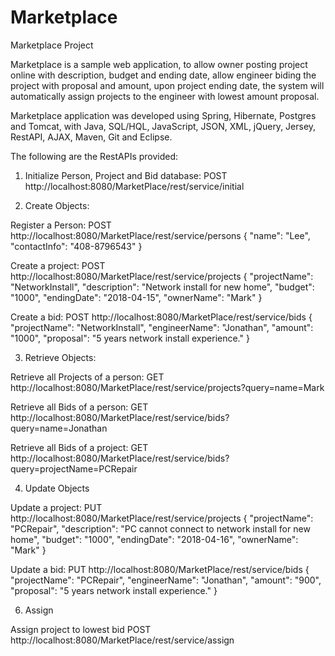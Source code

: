 # Marketplace
Marketplace Project


Marketplace is a sample web application, to allow owner posting project online with description, budget and ending date, allow engineer biding the project with proposal and amount, upon project ending date, the system will automatically assign projects to the engineer with lowest amount proposal.


Marketplace application was developed using Spring, Hibernate, Postgres and Tomcat, with Java, SQL/HQL, JavaScript, JSON, XML, jQuery, Jersey, RestAPI, AJAX, Maven, Git and Eclipse.


The following are the RestAPIs provided:


1. Initialize Person, Project and Bid database:
POST
http://localhost:8080/MarketPlace/rest/service/initial


2. Create Objects:


Register a Person:
POST
http://localhost:8080/MarketPlace/rest/service/persons
{
  "name": "Lee",
  "contactInfo": "408-8796543"
}


Create a project:
POST
http://localhost:8080/MarketPlace/rest/service/projects
{
  "projectName": "NetworkInstall",
  "description": "Network install for new home",
  "budget": "1000",
  "endingDate": "2018-04-15",
  "ownerName": "Mark"
}


Create a bid:
POST
http://localhost:8080/MarketPlace/rest/service/bids
{
  "projectName": "NetworkInstall",
  "engineerName": "Jonathan",
  "amount": "1000",
  "proposal": "5 years network install experience."
}


3. Retrieve Objects:


Retrieve all Projects of a person:
GET
http://localhost:8080/MarketPlace/rest/service/projects?query=name=Mark


Retrieve all Bids of a person:
GET
http://localhost:8080/MarketPlace/rest/service/bids?query=name=Jonathan


Retrieve all Bids of a project:
GET
http://localhost:8080/MarketPlace/rest/service/bids?query=projectName=PCRepair


4. Update Objects


Update a project:
PUT
http://localhost:8080/MarketPlace/rest/service/projects
{
  "projectName": "PCRepair",
  "description": "PC cannot connect to network install for new home",
  "budget": "1000",
  "endingDate": "2018-04-16",
  "ownerName": "Mark"
}


Update a bid:
PUT
http://localhost:8080/MarketPlace/rest/service/bids
{
  "projectName": "PCRepair",
  "engineerName": "Jonathan",
  "amount": "900",
  "proposal": "5 years network install experience."
}


6. Assign


Assign project to lowest bid
POST
http://localhost:8080/MarketPlace/rest/service/assign
